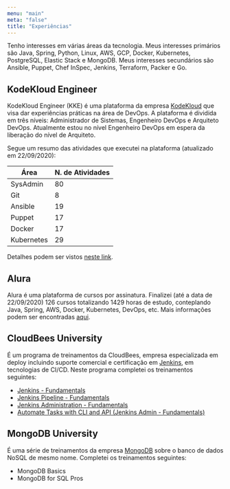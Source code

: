 ```yaml
---
menu: "main"
meta: "false"
title: "Experiências"
---
```


Tenho interesses em várias áreas da tecnologia. Meus interesses primários são Java, Spring, Python, Linux, AWS, GCP, Docker, Kubernetes, PostgreSQL, Elastic Stack e MongoDB. Meus interesses secundários são Ansible, Puppet, Chef InSpec, Jenkins, Terraform, Packer e Go.

## KodeKloud Engineer

KodeKloud Engineer (KKE) é uma plataforma da empresa [KodeKloud](https://kodekloud.com/) que visa dar experiências práticas na área de DevOps. A plataforma é dividida em três níveis: Administrador de Sistemas, Engenheiro DevOps e Arquiteto DevOps. Atualmente estou no nível Engenheiro DevOps em espera da liberação do nível de Arquiteto.

Segue um resumo das atividades que executei na plataforma (atualizado em 22/09/2020):

| Área | N. de Atividades |
|------|------------------|
| SysAdmin | 80 |
| Git | 8 |
| Ansible | 19 |
| Puppet | 17 |
| Docker | 17 |
| Kubernetes | 29 |

Detalhes podem ser vistos [neste link](https://www.kodekloud-engineer.com/#!/user_profile?uid=32343921).

## Alura

Alura é uma plataforma de cursos por assinatura. Finalizei (até a data de 22/09/2020) 126 cursos totalizando 1429 horas de estudo, conteplando Java, Spring, AWS, Docker, Kubernetes, DevOps, etc. Mais informações podem ser encontradas [aqui](https://cursos.alura.com.br/user/francilioaraujo).

## CloudBees University

É um programa de treinamentos da CloudBees, empresa especializada em deploy incluindo suporte comercial e certificação em [Jenkins](https://www.jenkins.io/), em tecnologias de CI/CD. Neste programa completei os treinamentos seguintes:

- [Jenkins - Fundamentals](https://verify.skilljar.com/c/h5pqnebff4vp)
- [Jenkins Pipeline - Fundamentals](https://verify.skilljar.com/c/4kkxvi24db27)
- [Jenkins Administration - Fundamentals](http://verify.skilljar.com/c/ds3vzfrxrysh)
- [Automate Tasks with CLI and API (Jenkins Admin - Fundamentals)](http://verify.skilljar.com/c/aq929pmotxin)

## MongoDB University

É uma série de treinamentos da empresa [MongoDB](https://www.mongodb.com/) sobre o banco de dados NoSQL de mesmo nome. Completei os treinamentos seguintes:

- MongoDB Basics
- MongoDB for SQL Pros

